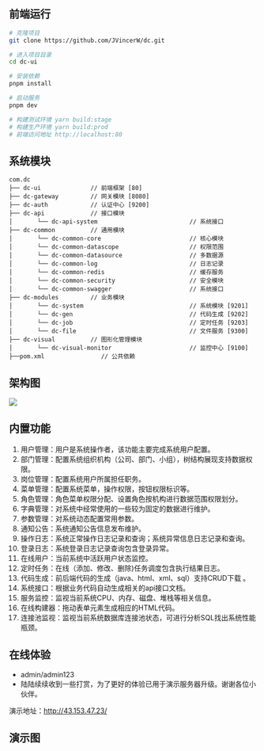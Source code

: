 
## 前端运行

```bash
# 克隆项目
git clone https://github.com/JVincerW/dc.git

# 进入项目目录
cd dc-ui

# 安装依赖
pnpm install

# 启动服务
pnpm dev

# 构建测试环境 yarn build:stage
# 构建生产环境 yarn build:prod
# 前端访问地址 http://localhost:80
```

## 系统模块

~~~
com.dc     
├── dc-ui              // 前端框架 [80]
├── dc-gateway         // 网关模块 [8080]
├── dc-auth            // 认证中心 [9200]
├── dc-api             // 接口模块
│       └── dc-api-system                          // 系统接口
├── dc-common          // 通用模块
│       └── dc-common-core                         // 核心模块
│       └── dc-common-datascope                    // 权限范围
│       └── dc-common-datasource                   // 多数据源
│       └── dc-common-log                          // 日志记录
│       └── dc-common-redis                        // 缓存服务
│       └── dc-common-security                     // 安全模块
│       └── dc-common-swagger                      // 系统接口
├── dc-modules         // 业务模块
│       └── dc-system                              // 系统模块 [9201]
│       └── dc-gen                                 // 代码生成 [9202]
│       └── dc-job                                 // 定时任务 [9203]
│       └── dc-file                                // 文件服务 [9300]
├── dc-visual          // 图形化管理模块
│       └── dc-visual-monitor                      // 监控中心 [9100]
├──pom.xml                // 公共依赖
~~~

## 架构图

<img src="https://oscimg.oschina.net/oscnet/up-82e9722ecb846786405a904bafcf19f73f3.png"/>

## 内置功能

1.  用户管理：用户是系统操作者，该功能主要完成系统用户配置。
2.  部门管理：配置系统组织机构（公司、部门、小组），树结构展现支持数据权限。
3.  岗位管理：配置系统用户所属担任职务。
4.  菜单管理：配置系统菜单，操作权限，按钮权限标识等。
5.  角色管理：角色菜单权限分配、设置角色按机构进行数据范围权限划分。
6.  字典管理：对系统中经常使用的一些较为固定的数据进行维护。
7.  参数管理：对系统动态配置常用参数。
8.  通知公告：系统通知公告信息发布维护。
9.  操作日志：系统正常操作日志记录和查询；系统异常信息日志记录和查询。
10. 登录日志：系统登录日志记录查询包含登录异常。
11. 在线用户：当前系统中活跃用户状态监控。
12. 定时任务：在线（添加、修改、删除)任务调度包含执行结果日志。
13. 代码生成：前后端代码的生成（java、html、xml、sql）支持CRUD下载 。
14. 系统接口：根据业务代码自动生成相关的api接口文档。
15. 服务监控：监视当前系统CPU、内存、磁盘、堆栈等相关信息。
16. 在线构建器：拖动表单元素生成相应的HTML代码。
17. 连接池监视：监视当前系统数据库连接池状态，可进行分析SQL找出系统性能瓶颈。

## 在线体验

- admin/admin123  
- 陆陆续续收到一些打赏，为了更好的体验已用于演示服务器升级。谢谢各位小伙伴。

演示地址：http://43.153.47.23/

## 演示图
